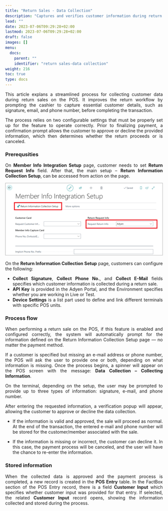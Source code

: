 ```yaml
---
title: "Return Sales - Data Collection"
description: "Captures and verifies customer information during return sales to improve traceability, prevent misuse, and ensure better control at the POS."
lead: ""
date: 2023-07-06T09:29:28+02:00
lastmod: 2023-07-06T09:29:28+02:00
draft: false
images: []
menu:
  docs:
    parent: ""
    identifier: "return sales-data collection"
weight: 216
toc: true
type: docs
---
```

<div style="text-align: justify;">
This article explans a streamlined process for collecting customer data during return sales on the POS.
It improves the return workflow by prompting the cashier to capture essential customer details, such as signature, email, and phone number, before completing the transaction. 

The process relies on two configurable settings that must be properly set up for the feature to operate correctly. 
Prior to finalizing payment, a confirmation prompt allows the customer to approve or decline the provided information, which then determines whether the return proceeds or is canceled.



### Prerequsities

On **Member Info Integration Setup** page, customer needs to set **Return Request Info** field. After that, the main setup – **Return Information Collection Setup**, can be accessed from action on the page.

![member_info_integration_setup](images/Member_Info_Integration_Setup.png)

On the **Return Information Collection Setup** page, customers can configure the following:
 - **Collect Signature**, **Collect Phone No.**, and **Collect E-Mail** fields specifies which customer information is collected during a return sale.
 - **API Key** is provided in the Adyen Portal, and the Environment specifies whether you are working in Live or Test.
 - **Device Settings** is a list part used to define and link different terminals with specific POS units.

### Process flow

When performing a return sale on the POS, if this feature is enabled and configured correctly, the system will automatically prompt for the information defined on the Return Information Collection Setup page — no matter the payment method.

If a customer is specified but missing an e-mail address or phone number, the POS will ask the user to provide one or both, depending on what information is missing. Once the process begins, a spinner will appear on the POS screen with the message: **Data Collection – Collecting Information**.

On the terminal, depending on the setup, the user may be prompted to provide up to three types of information: signature, e-mail, and phone number.

After entering the requested information, a verification popup will appear, allowing the customer to approve or decline the data collection.

 - If the information is valid and approved, the sale will proceed as normal. At the end of the transaction, the entered e-mail and phone number will be stored for the customer/member associated with the sale.

 - If the information is missing or incorrect, the customer can decline it. In this case, the payment process will be canceled, and the user will have the chance to re-enter the information.



### Stored information

When the collected data is approved and the payment process is completed, a new record is created in the **POS Entry** table.
In the FactBox section of the POS Entry record, there is a field **Customer Input** which specifies whether customer input was provided for that entry.
If selected, the related **Customer Input** record opens, showing the information collected and stored during the process.
</div>